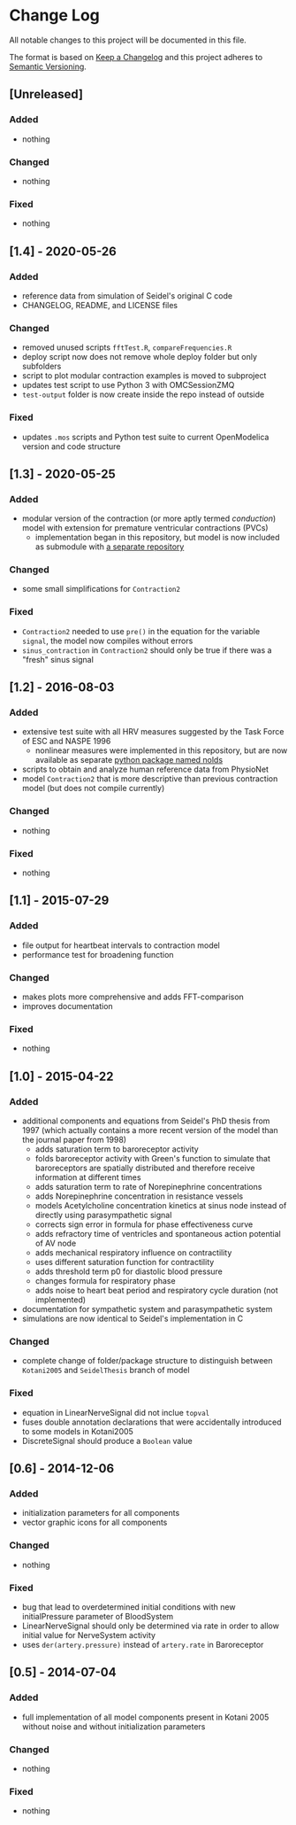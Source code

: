 # Change Log
All notable changes to this project will be documented in this file.

The format is based on [Keep a Changelog](http://keepachangelog.com/)
and this project adheres to [Semantic Versioning](http://semver.org/).

## [Unreleased]

### Added

- nothing

### Changed

- nothing

### Fixed

- nothing

## [1.4] - 2020-05-26

### Added

- reference data from simulation of Seidel's original C code
- CHANGELOG, README, and LICENSE files

### Changed

- removed unused scripts `fftTest.R`, `compareFrequencies.R`
- deploy script now does not remove whole deploy folder but only subfolders
- script to plot modular contraction examples is moved to subproject
- updates test script to use Python 3 with OMCSessionZMQ
- `test-output` folder is now create inside the repo instead of outside

### Fixed

- updates `.mos` scripts and Python test suite to current OpenModelica version and code structure

## [1.3] - 2020-05-25

### Added

- modular version of the contraction (or more aptly termed *conduction*) model with extension for premature ventricular contractions (PVCs)
  - implementation began in this repository, but model is now included as submodule with [a separate repository](https://github.com/CSchoel/shm-conduction)

### Changed

- some small simplifications for `Contraction2`

### Fixed

- `Contraction2` needed to use `pre()` in the equation for the variable `signal`, the model now compiles without errors
- `sinus_contraction` in `Contraction2` should only be true if there was a "fresh" sinus signal

## [1.2] - 2016-08-03

### Added

- extensive test suite with all HRV measures suggested by the Task Force of ESC and NASPE 1996
  - nonlinear measures were implemented in this repository, but are now available as separate [python package named nolds](https://github.com/CSchoel/nolds)
- scripts to obtain and analyze human reference data from PhysioNet
- model `Contraction2` that is more descriptive than previous contraction model (but does not compile currently)

### Changed

- nothing

### Fixed

- nothing

## [1.1] - 2015-07-29

### Added

- file output for heartbeat intervals to contraction model
- performance test for broadening function

### Changed

- makes plots more comprehensive and adds FFT-comparison
- improves documentation

### Fixed

- nothing

## [1.0] - 2015-04-22

### Added

- additional components and equations from Seidel's PhD thesis from 1997 (which actually contains a more recent version of the model than the journal paper from 1998)
  - adds saturation term to baroreceptor activity
  - folds baroreceptor activity with Green's function to simulate that baroreceptors are spatially distributed and therefore receive information at different times
  - adds saturation term to rate of Norepinephrine concentrations
  - adds Norepinephrine concentration in resistance vessels
  - models Acetylcholine concentration kinetics at sinus node instead of directly using parasympathetic signal
  - corrects sign error in formula for phase effectiveness curve
  - adds refractory time of ventricles and spontaneous action potential of AV node
  - adds mechanical respiratory influence on contractility
  - uses different saturation function for contractility
  - adds threshold term p0 for diastolic blood pressure
  - changes formula for respiratory phase
  - adds noise to heart beat period and respiratory cycle duration (not implemented)
- documentation for sympathetic system and parasympathetic system
- simulations are now identical to Seidel's implementation in C

### Changed

- complete change of folder/package structure to distinguish between `Kotani2005` and `SeidelThesis` branch of model

### Fixed

- equation in LinearNerveSignal did not inclue `topval`
- fuses double annotation declarations that were accidentally introduced to some models in Kotani2005
- DiscreteSignal should produce a `Boolean` value

## [0.6] - 2014-12-06

### Added

- initialization parameters for all components
- vector graphic icons for all components

### Changed

- nothing

### Fixed

- bug that lead to overdetermined initial conditions with new initialPressure parameter of BloodSystem
- LinearNerveSignal should only be determined via rate in order to allow initial value for NerveSystem activity
- uses `der(artery.pressure)` instead of `artery.rate` in Baroreceptor

## [0.5] - 2014-07-04

### Added

- full implementation of all model components present in Kotani 2005 without noise and without initialization parameters

### Changed

- nothing

### Fixed

- nothing
